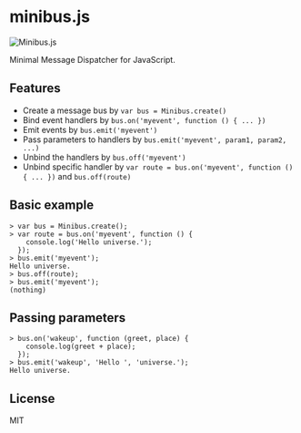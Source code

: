 # minibus.js

![Minibus.js](../master/img/minibus.png?raw=true)

Minimal Message Dispatcher for JavaScript.

## Features

- Create a message bus by `var bus = Minibus.create()`
- Bind event handlers by `bus.on('myevent', function () { ... })`
- Emit events by `bus.emit('myevent')`
- Pass parameters to handlers by `bus.emit('myevent', param1, param2, ...)`
- Unbind the handlers by `bus.off('myevent')`
- Unbind specific handler by `var route = bus.on('myevent', function () { ... })` and `bus.off(route)`

## Basic example

    > var bus = Minibus.create();
    > var route = bus.on('myevent', function () {
        console.log('Hello universe.');
      });
    > bus.emit('myevent');
    Hello universe.
    > bus.off(route);
    > bus.emit('myevent');
    (nothing)

## Passing parameters

    > bus.on('wakeup', function (greet, place) {
        console.log(greet + place);
      });
    > bus.emit('wakeup', 'Hello ', 'universe.');
    Hello universe.
    

## License

MIT
